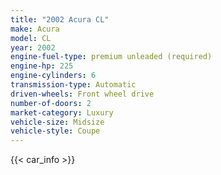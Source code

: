 ```yaml
---
title: "2002 Acura CL"
make: Acura
model: CL
year: 2002
engine-fuel-type: premium unleaded (required)
engine-hp: 225
engine-cylinders: 6
transmission-type: Automatic
driven-wheels: Front wheel drive
number-of-doors: 2
market-category: Luxury
vehicle-size: Midsize
vehicle-style: Coupe
---
```


{{< car_info >}}
